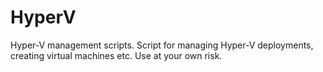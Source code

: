# HyperV

Hyper-V management scripts. Script for managing Hyper-V deployments, creating virtual machines etc. Use at your own risk.

